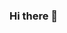 ### Hi there 👋

<!--
**namhj94/namhj94** is a ✨ _special_ ✨ repository because its `README.md` (this file) appears on your GitHub profile.

Here are some ideas to get you started:

- 🔭 I’m currently working on Cloud Consultant
- 🌱 I’m currently learning Microsoft Azure, Kubernetes and Terraform
- 📫 How to reach me: hyukjun1994@gmail.com
-->
